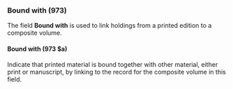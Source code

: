 ### Bound with (973)   

The field **Bound with** is used to link holdings from a printed edition to a composite volume.


#### Bound with (973 $a)  

Indicate that printed material is bound together with other material, either print or manuscript, by linking to the record for the composite volume in this field.
